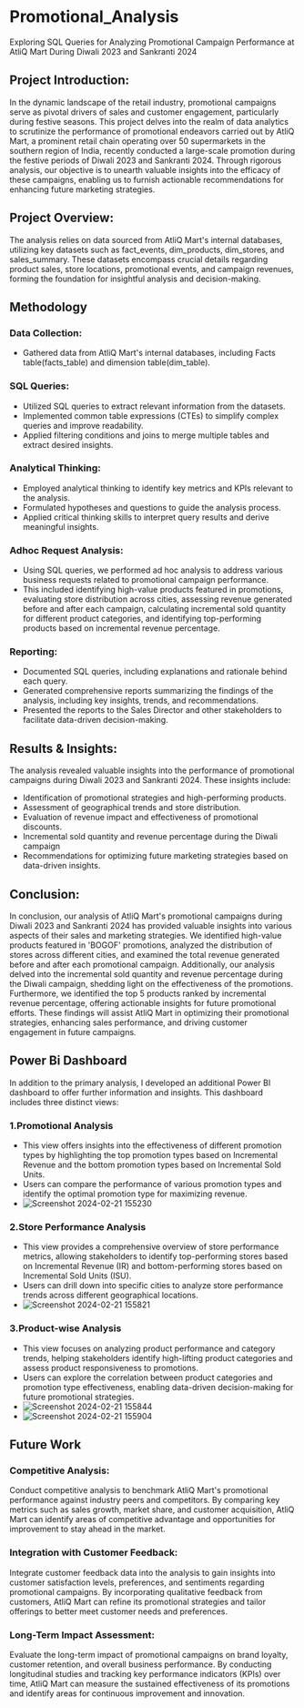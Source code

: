 # Promotional_Analysis
Exploring SQL Queries for Analyzing Promotional Campaign Performance at AtliQ Mart During Diwali 2023 and Sankranti 2024
## Project Introduction:
In the dynamic landscape of the retail industry, promotional campaigns serve as pivotal drivers of sales and customer engagement, particularly during festive seasons. This project delves into the realm of data analytics to scrutinize the performance of promotional endeavors carried out by AtliQ Mart, a prominent retail chain operating over 50 supermarkets in the southern region of India, recently conducted a large-scale promotion during the festive periods of Diwali 2023 and Sankranti 2024. Through rigorous analysis, our objective is to unearth valuable insights into the efficacy of these campaigns, enabling us to furnish actionable recommendations for enhancing future marketing strategies.

## Project Overview:
The analysis relies on data sourced from AtliQ Mart's internal databases, utilizing key datasets such as fact_events, dim_products, dim_stores, and sales_summary. These datasets encompass crucial details regarding product sales, store locations, promotional events, and campaign revenues, forming the foundation for insightful analysis and decision-making.

## Methodology
### Data Collection:
* Gathered data from AtliQ Mart's internal databases, including Facts table(facts_table) and dimension table(dim_table).

### SQL Queries:
* Utilized SQL queries to extract relevant information from the datasets.
* Implemented common table expressions (CTEs) to simplify complex queries and improve readability.
* Applied filtering conditions and joins to merge multiple tables and extract desired insights.

###  Analytical Thinking:
*  Employed analytical thinking to identify key metrics and KPIs relevant to the analysis.
*  Formulated hypotheses and questions to guide the analysis process.
*  Applied critical thinking skills to interpret query results and derive meaningful insights.

### Adhoc Request Analysis:
* Using SQL queries, we performed ad hoc analysis to address various business requests related to promotional campaign performance.
* This included identifying high-value products featured in promotions, evaluating store distribution across cities, assessing revenue generated before and after each campaign, calculating incremental sold quantity for different product categories, and identifying top-performing products based on incremental revenue percentage.
  
### Reporting:
*  Documented SQL queries, including explanations and rationale behind each query.
*  Generated comprehensive reports summarizing the findings of the analysis, including key insights, trends, and recommendations.
*  Presented the reports to the Sales Director and other stakeholders to facilitate data-driven decision-making.

## Results & Insights:
The analysis revealed valuable insights into the performance of promotional campaigns during Diwali 2023 and Sankranti 2024. These insights include:

*  Identification of promotional strategies and high-performing products.
*  Assessment of geographical trends and store distribution.
*  Evaluation of revenue impact and effectiveness of promotional discounts.
*  Incremental sold quantity and revenue percentage during the Diwali campaign
*  Recommendations for optimizing future marketing strategies based on data-driven insights.

## Conclusion:
In conclusion, our analysis of AtliQ Mart's promotional campaigns during Diwali 2023 and Sankranti 2024 has provided valuable insights into various aspects of their sales and marketing strategies. We identified high-value products featured in 'BOGOF' promotions, analyzed the distribution of stores across different cities, and examined the total revenue generated before and after each promotional campaign. Additionally, our analysis delved into the incremental sold quantity and revenue percentage during the Diwali campaign, shedding light on the effectiveness of the promotions. Furthermore, we identified the top 5 products ranked by incremental revenue percentage, offering actionable insights for future promotional efforts. These findings will assist AtliQ Mart in optimizing their promotional strategies, enhancing sales performance, and driving customer engagement in future campaigns.

## Power Bi Dashboard
In addition to the primary analysis, I developed an additional Power BI dashboard to offer further information and insights. This dashboard includes three distinct views:
### 1.Promotional Analysis
*  This view offers insights into the effectiveness of different promotion types by highlighting the top promotion types based on Incremental Revenue and the bottom promotion types based on Incremental Sold Units.
*  Users can compare the performance of various promotion types and identify the optimal promotion type for maximizing revenue.
*  ![Screenshot 2024-02-21 155230](https://github.com/Reyyadav/Promotional_Analysis/assets/153619494/81c2cd76-9bff-45d2-bba5-cfa524666301)

### 2.Store Performance Analysis
*  This view provides a comprehensive overview of store performance metrics, allowing stakeholders to identify top-performing stores based on Incremental Revenue (IR) and bottom-performing stores based on Incremental Sold Units (ISU).
*  Users can drill down into specific cities to analyze store performance trends across different geographical locations.
*  ![Screenshot 2024-02-21 155821](https://github.com/Reyyadav/Promotional_Analysis/assets/153619494/9f8c181f-7787-45c9-9ecb-c514afba0200)

### 3.Product-wise Analysis
*  This view focuses on analyzing product performance and category trends, helping stakeholders identify high-lifting product categories and assess product responsiveness to promotions.
*  Users can explore the correlation between product categories and promotion type effectiveness, enabling data-driven decision-making for future promotional strategies.
*  ![Screenshot 2024-02-21 155844](https://github.com/Reyyadav/Promotional_Analysis/assets/153619494/f407ccfb-53b0-4820-94c4-b05867a7b7f0)
*  ![Screenshot 2024-02-21 155904](https://github.com/Reyyadav/Promotional_Analysis/assets/153619494/8ee76a23-aba6-4c32-8541-5cace53b96b0)

## Future Work
### Competitive Analysis:
Conduct competitive analysis to benchmark AtliQ Mart's promotional performance against industry peers and competitors. By comparing key metrics such as sales growth, market share, and customer acquisition, AtliQ Mart can identify areas of competitive advantage and opportunities for improvement to stay ahead in the market.
### Integration with Customer Feedback:
Integrate customer feedback data into the analysis to gain insights into customer satisfaction levels, preferences, and sentiments regarding promotional campaigns. By incorporating qualitative feedback from customers, AtliQ Mart can refine its promotional strategies and tailor offerings to better meet customer needs and preferences.
### Long-Term Impact Assessment:
Evaluate the long-term impact of promotional campaigns on brand loyalty, customer retention, and overall business performance. By conducting longitudinal studies and tracking key performance indicators (KPIs) over time, AtliQ Mart can measure the sustained effectiveness of its promotions and identify areas for continuous improvement and innovation.
